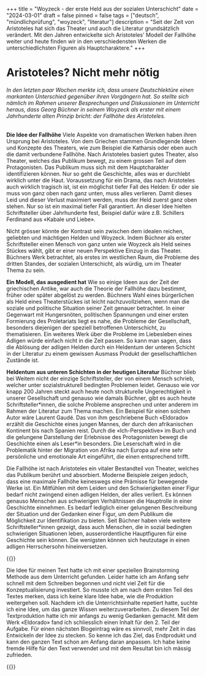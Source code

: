 +++
title = "Woyzeck - der erste Held aus der sozialen Unterschicht"
date = "2024-03-01"
draft = false
pinned = false
tags = ["deutsch", "mündlichprüfung", "woyzeck", "literatur"]
description = "Seit der Zeit von Aristoteles hat sich das Theater und auch die Literatur grundsätzlich verändert. Mit den Jahren entwickelte sich Aristoteles' Modell der Fallhöhe weiter und heute finden wir in den verschiedensten Werken die unterschiedlichsten Figuren als Hauptcharaktere."
+++
# **Aristoteles? Nicht mehr nötig**

###### In den letzten paar Wochen merkte ich, dass unsere Deutschlektüre einen markanten Unterschied gegenüber ihren Vorgängern hat. So stellte sich nämlich im Rahmen unserer Besprechungen und Diskussionen im Unterricht heraus, dass Georg Büchner in seinem Woyzeck als erster mit einem Jahrhunderte alten Prinzip bricht: der Fallhöhe des Aristoteles.

**Die Idee der Fallhöhe**
Viele Aspekte von dramatischen Werken haben ihren Ursprung bei Aristoteles. Von dem Griechen stammen Grundlegende Ideen und Konzepte des Theaters, wie zum Beispiel die Katharsis oder eben auch die damit verbundene Fallhöhe. Nach Aristoteles basiert gutes Theater, also Theater, welches das Publikum bewegt, zu einem grossen Teil auf dem Protagonisten. Das Publikum muss sich mit dem Hauptcharakter identifizieren können. Nur so geht die Geschichte, alles was er durchlebt wirklich unter die Haut. Voraussetzung für ein Drama, das nach Aristoteles auch wirklich tragisch ist, ist ein möglichst tiefer Fall des Helden: Er oder sie muss von ganz oben nach ganz unten, muss alles verlieren. Damit dieses Leid und dieser Verlust maximiert werden, muss der Held zuerst ganz oben stehen. Nur so ist ein maximal tiefer Fall garantiert. An dieser Idee hielten Schriftsteller über Jahrhunderte fest, Beispiel dafür wäre z.B. Schillers Ferdinand aus «Kabale und Liebe».

Nicht grösser könnte der Kontrast sein zwischen dem idealen reichen, geliebten und mächtigen Helden und Woyzeck. Indem Büchner als erster Schriftsteller einen Mensch von ganz unten wie Woyzeck als Held seines Stückes wählt, gibt er einer neuen Perspektive Einzug in das Theater. Büchners Werk betrachtet, als erstes im westlichen Raum, die Probleme des dritten Standes, der sozialen Unterschicht, als würdig, um im Theater Thema zu sein.

**Ein Modell, das ausgedient hat**
Wie so einige Ideen aus der Zeit der griechischen Antike, war auch die Theorie der Fallhöhe dazu bestimmt, früher oder später abgelöst zu werden. Büchners Wahl eines bürgerlichen als Held eines Theaterstückes ist leicht nachzuvollziehen, wenn man die soziale und politische Situation seiner Zeit genauer betrachtet. In einer Gegenwart mit Hungersnöten, politischen Spannungen und einer ersten Formierung des Proletariats liegt es nahe, die Probleme der Gesellschaft, besonders diejenigen der speziell betroffenen Unterschicht, zu thematisieren. Ein weiteres Werk über die Probleme im Liebesleben eines Adligen würde einfach nicht in die Zeit passen. So kann man sagen, dass die Ablösung der adligen Helden durch ein Heldentum der unteren Schicht in der Literatur zu einem gewissen Ausmass Produkt der gesellschaftlichen Zustände ist.

**Heldentum aus unteren Schichten in der heutigen Literatur**
Büchner blieb bei Weitem nicht der einzige Schriftsteller, der von einem Mensch schrieb, welcher unter sozialstrukturell bedingten Problemen leidet. Genauso wie vor knapp 200 Jahren steckt auch heute noch strukturelle Ungerechtigkeit in unserer Gesellschaft und genauso wie damals Büchner, gibt es auch heute Schriftsteller\*innen, die solche Probleme ansprechen und unter anderem im Rahmen der Literatur zum Thema machen. Ein Beispiel für einen solchen Autor wäre Laurent Gaudé. Das von ihm geschriebene Buch «Eldorado» erzählt die Geschichte eines jungen Mannes, der durch den afrikanischen Kontinent bis nach Spanien reist. Durch die «Ich-Perspektive» im Buch und die gelungene Darstellung der Erlebnisse des Protagonisten bewegt die Geschichte einen als Leser\*in besonders. Die Leserschaft wird in die Problematik hinter der Migration von Afrika nach Europa auf eine sehr persönliche und emotionale Art eingeführt, die einen entsprechend trifft.

Die Fallhöhe ist nach Aristoteles ein vitaler Bestandteil von Theater, welches das Publikum berührt und absorbiert. Moderne Beispiele zeigen jedoch, dass eine maximale Fallhöhe keineswegs eine Prämisse für bewegende Werke ist. Ein Mitfühlen mit dem Leiden und den Schwierigkeiten einer Figur bedarf nicht zwingend einen adligen Helden, der alles verliert. Es können genauso Menschen aus schwierigen Verhältnissen die Hauptrolle in einer Geschichte einnehmen. Es bedarf lediglich einer gelungenen Beschreibung der Situation und der Gedanken einer Figur, um dem Publikum die Möglichkeit zur Identifikation zu bieten. Seit Büchner haben viele weitere Schriftsteller*innen gezeigt, dass auch Menschen, die in sozial bedingten schwierigen Situationen leben, ausserordentliche Hauptfiguren für eine Geschichte sein können. Die wenigsten können sich heutzutage in einen adligen Herrschersohn hineinversetzen.

{{<box title="REFLEXION MEINES SCHREIBPROZESSES">}}

Die Idee für meinen Text hatte ich mit einer speziellen Brainstorming Methode aus dem Unterricht gefunden. Leider hatte ich am Anfang sehr schnell mit dem Schreiben begonnen und nicht viel Zeit für die Konzeptualisierung investiert. So musste ich am nach dem ersten Teil des Textes merken, dass ich keine klare Idee habe, wie die Produktion weitergehen soll. Nachdem ich die Unterrichtsinhalte repetiert hatte, suchte ich eine Idee, um das ganze Wissen weiterzuverarbeiten. Zu diesem Teil der Textproduktion hatte ich mir anfangs zu wenig Gedanken gemacht. Mit dem Werk «Eldorado» fand ich schliesslich einen Inhalt für den 2. Teil der Aufgabe. Für einen nächsten Blogeintrag wäre es sinnvoll, mehr Zeit in das Entwickeln der Idee zu stecken. So kenne ich das Ziel, das Endprodukt und kann den ganzen Text schon am Anfang daran anpassen.
Ich habe keine fremde Hilfe für den Text verwendet und mit dem Resultat bin ich mässig zufrieden.

{{</box>}}